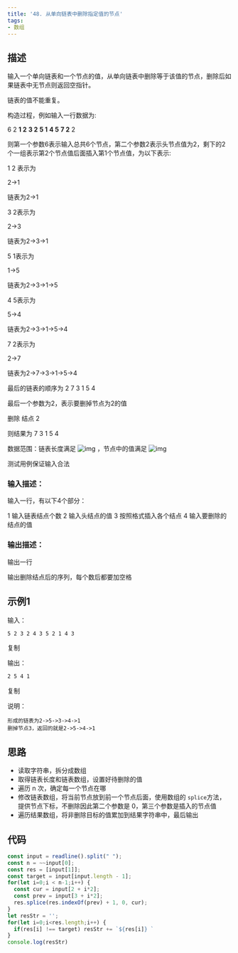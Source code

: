 ```yaml
---
title: '48. 从单向链表中删除指定值的节点'
tags:
- 数组
---
```


## 描述

输入一个单向链表和一个节点的值，从单向链表中删除等于该值的节点，删除后如果链表中无节点则返回空指针。

链表的值不能重复。

构造过程，例如输入一行数据为:

6 2 **1 2** **3 2** **5 1** **4 5** **7 2** 2

则第一个参数6表示输入总共6个节点，第二个参数2表示头节点值为2，剩下的2个一组表示第2个节点值后面插入第1个节点值，为以下表示:

1 2 表示为

2->1

链表为2->1

3 2表示为

2->3

链表为2->3->1

5 1表示为

1->5

链表为2->3->1->5

4 5表示为

5->4

链表为2->3->1->5->4

7 2表示为

2->7

链表为2->7->3->1->5->4

最后的链表的顺序为 2 7 3 1 5 4

最后一个参数为2，表示要删掉节点为2的值

删除 结点 2

则结果为 7 3 1 5 4

数据范围：链表长度满足 ![img](https://www.nowcoder.com/equation?tex=1%20%5Cle%20n%20%5Cle%201000%20%5C) ，节点中的值满足 ![img](https://www.nowcoder.com/equation?tex=0%20%5Cle%20val%20%5Cle%2010000%20%5C)

测试用例保证输入合法



### 输入描述：

输入一行，有以下4个部分：

1 输入链表结点个数
2 输入头结点的值
3 按照格式插入各个结点
4 输入要删除的结点的值

### 输出描述：

输出一行

输出删除结点后的序列，每个数后都要加空格

## 示例1

输入：

```bash
5 2 3 2 4 3 5 2 1 4 3
```

复制

输出：

```bash
2 5 4 1
```

复制

说明：

```
形成的链表为2->5->3->4->1
删掉节点3，返回的就是2->5->4->1 
```

## 思路

- 读取字符串，拆分成数组
- 取得链表长度和链表数组，设置好待删除的值
- 遍历 n 次，确定每一个节点在哪
- 修改链表数组，将当前节点放到前一个节点后面，使用数组的 `splice`方法，提供节点下标，不删除因此第二个参数是 0，第三个参数是插入的节点值
- 遍历结果数组，将非删除目标的值累加到结果字符串中，最后输出

## 代码
```js
const input = readline().split(" ");
const n = ~~input[0];
const res = [input[1]];
const target = input[input.length - 1];
for(let i=0;i < n-1;i++) {
  const cur = input[2 + i*2];
  const prev = input[3 + i*2];
  res.splice(res.indexOf(prev) + 1, 0, cur);
}
let resStr = '';
for(let i=0;i<res.length;i++) {
  if(res[i] !== target) resStr += `${res[i]} `
}
console.log(resStr)
```

